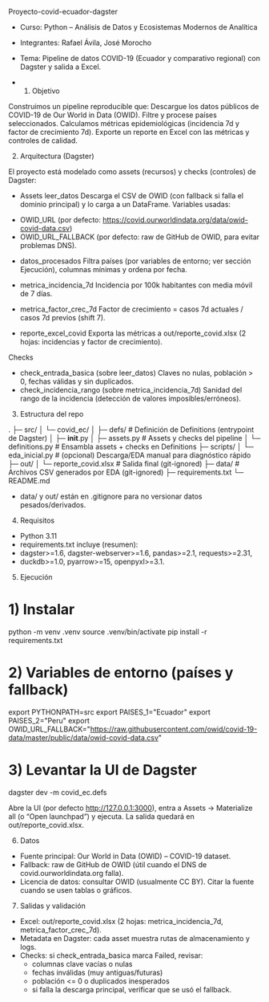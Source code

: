 Proyecto-covid-ecuador-dagster

- Curso: Python – Análisis de Datos y Ecosistemas Modernos de Analítica
- Integrantes: Rafael Ávila, José Morocho
- Tema: Pipeline de datos COVID-19 (Ecuador y comparativo regional) con Dagster y salida a Excel.

- 1) Objetivo

Construimos un pipeline reproducible que:
Descargue los datos públicos de COVID-19 de Our World in Data (OWID).
Filtre y procese países seleccionados.
Calculamos métricas epidemiológicas (incidencia 7d y factor de crecimiento 7d).
Exporte un reporte en Excel con las métricas y controles de calidad.


2) Arquitectura (Dagster)

El proyecto está modelado como assets (recursos) y checks (controles) de Dagster:
- Assets
leer_datos
Descarga el CSV de OWID (con fallback si falla el dominio principal) y lo carga a un DataFrame.
Variables usadas:
+ OWID_URL (por defecto: https://covid.ourworldindata.org/data/owid-covid-data.csv)
+ OWID_URL_FALLBACK (por defecto: raw de GitHub de OWID, para evitar problemas DNS).

- datos_procesados
Filtra países (por variables de entorno; ver sección Ejecución), columnas mínimas y ordena por fecha.

- metrica_incidencia_7d
Incidencia por 100k habitantes con media móvil de 7 días.
- metrica_factor_crec_7d
Factor de crecimiento = casos 7d actuales / casos 7d previos (shift 7).
- reporte_excel_covid
Exporta las métricas a out/reporte_covid.xlsx (2 hojas: incidencias y factor de crecimiento).

Checks
+ check_entrada_basica (sobre leer_datos)
Claves no nulas, población > 0, fechas válidas y sin duplicados.
+ check_incidencia_rango (sobre metrica_incidencia_7d)
Sanidad del rango de la incidencia (detección de valores imposibles/erróneos).



3) Estructura del repo

.
├─ src/
│  └─ covid_ec/
│     ├─ defs/                # Definición de Definitions (entrypoint de Dagster)
│     ├─ __init__.py
│     ├─ assets.py            # Assets y checks del pipeline
│     └─ definitions.py       # Ensambla assets + checks en Definitions
├─ scripts/
│  └─ eda_inicial.py          # (opcional) Descarga/EDA manual para diagnóstico rápido
├─ out/
│  └─ reporte_covid.xlsx      # Salida final (git-ignored)
├─ data/                      # Archivos CSV generados por EDA (git-ignored)
├─ requirements.txt
└─ README.md

+ data/ y out/ están en .gitignore para no versionar datos pesados/derivados.

4) Requisitos
+ Python 3.11
+ requirements.txt incluye (resumen):
+ dagster>=1.6, dagster-webserver>=1.6, pandas>=2.1, requests>=2.31,
+ duckdb>=1.0, pyarrow>=15, openpyxl>=3.1.


5) Ejecución
# 1) Instalar
python -m venv .venv
source .venv/bin/activate
pip install -r requirements.txt

# 2) Variables de entorno (países y fallback)
export PYTHONPATH=src
export PAISES_1="Ecuador"
export PAISES_2="Peru"
export OWID_URL_FALLBACK="https://raw.githubusercontent.com/owid/covid-19-data/master/public/data/owid-covid-data.csv"

# 3) Levantar la UI de Dagster
dagster dev -m covid_ec.defs


Abre la UI (por defecto http://127.0.0.1:3000), entra a Assets → Materialize all (o “Open launchpad”) y ejecuta.
La salida quedará en out/reporte_covid.xlsx.


6) Datos
+ Fuente principal: Our World in Data (OWID) – COVID-19 dataset.
+ Fallback: raw de GitHub de OWID (útil cuando el DNS de covid.ourworldindata.org falla).
+ Licencia de datos: consultar OWID (usualmente CC BY). Citar la fuente cuando se usen tablas o gráficos.

7) Salidas y validación
- Excel: out/reporte_covid.xlsx (2 hojas: metrica_incidencia_7d, metrica_factor_crec_7d).
- Metadata en Dagster: cada asset muestra rutas de almacenamiento y logs.
- Checks: si check_entrada_basica marca Failed, revisar:
  + columnas clave vacías o nulas
  + fechas inválidas (muy antiguas/futuras)
  + población <= 0 o duplicados inesperados
  + si falla la descarga principal, verificar que se usó el fallback.
